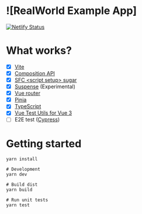 # ![RealWorld Example App]

[![Netlify Status](https://api.netlify.com/api/v1/badges/66701edf-aa53-4fa7-bbb1-81ea5e8ee771/deploy-status)](https://blissful-bohr-ebf9d4.netlify.app/)



# What works?

- [x] [Vite](https://github.com/vitejs/vite)
- [x] [Composition API](https://composition-api.vuejs.org/)
- [x] [SFC \<script setup> sugar](https://v3.vuejs.org/api/sfc-script-setup.html)
- [x] [Suspense](https://v3.vuejs.org/guide/component-dynamic-async.html#using-with-suspense) (Experimental)
- [x] [Vue router](https://next.router.vuejs.org/)
- [x] [Pinia](https://pinia.vuejs.org/)
- [x] [TypeScript](https://www.typescriptlang.org/)
- [x] [Vue Test Utils for Vue 3](https://next.vue-test-utils.vuejs.org/)
- [ ] E2E test ([Cypress](https://docs.cypress.io))

# Getting started

```shell script
yarn install

# Development
yarn dev

# Build dist
yarn build

# Run unit tests
yarn test
```

